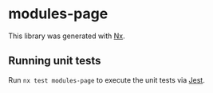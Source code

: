 # modules-page

This library was generated with [Nx](https://nx.dev).

## Running unit tests

Run `nx test modules-page` to execute the unit tests via [Jest](https://jestjs.io).
